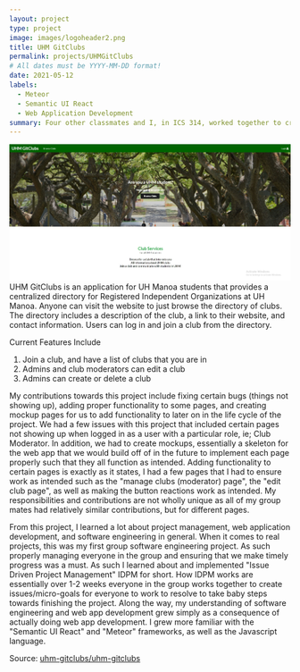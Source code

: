 ```yaml
---
layout: project
type: project
image: images/logoheader2.png
title: UHM GitClubs
permalink: projects/UHMGitClubs
# All dates must be YYYY-MM-DD format!
date: 2021-05-12
labels:
  - Meteor
  - Semantic UI React
  - Web Application Development
summary: Four other classmates and I, in ICS 314, worked together to create a web application for UH Manoa Community Members to function as a centralized directory for Clubs at the University of Hawaii at Manoa.
---
```


<img class="ui medium right floated rounded image" src="../images/BrowseClubs.png">
UHM GitClubs is an application for UH Manoa students that provides a centralized directory for Registered Independent Organizations at UH Manoa. Anyone can visit the website to just browse the directory of clubs. The directory includes a description of the club, a link to their website, and contact information. Users can log in and join a club from the directory.

Current Features Include

1) Join a club, and have a list of clubs that you are in
2) Admins and club moderators can edit a club
3) Admins can create or delete a club

My contributions towards this project include fixing certain bugs (things not showing up), adding proper functionality to some pages, and creating mockup pages for us to add functionality to later on in the life cycle of the project. We had a few issues with this project that included certain pages not showing up when logged in as a user with a particular role, ie; Club Moderator. In addition, we had to create mockups, essentially a skeleton for the web app that we would build off of in the future to implement each page properly such that they all function as intended. Adding functionality to certain pages is exactly as it states, I had a few pages that I had to ensure work as intended such as the "manage clubs (moderator) page", the "edit club page", as well as making the button reactions work as intended. My responsibilities and contributions are not wholly unique as all of my group mates had relatively similar contributions, but for different pages.

From this project, I learned a lot about project management, web application development, and software engineering in general. When it comes to real projects, this was my first group software engineering project. As such properly managing everyone in the group and ensuring that we make timely progress was a must. As such I learned about and implemented "Issue Driven Project Management" IDPM for short. How IDPM works are essentially over 1-2 weeks everyone in the group works together to create issues/micro-goals for everyone to work to resolve to take baby steps towards finishing the project. Along the way, my understanding of software engineering and web app development grew simply as a consequence of actually doing web app development. I grew more familiar with the "Semantic UI React" and "Meteor" frameworks, as well as the Javascript language.

Source: <a href="https://github.com/uhm-gitclubs/uhm-gitclubs"><i class="large github icon"></i>uhm-gitclubs/uhm-gitclubs</a>
